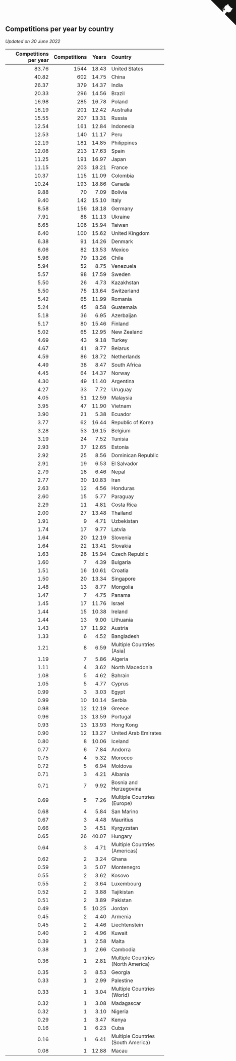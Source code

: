 ## Competitions per year by country

*Updated on 30 June 2022*

| Competitions per year | Competitions | Years | Country |
| ---: | ---: | ---: | :--- |
| 83.76 | 1544 | 18.43 | United States |
| 40.82 | 602 | 14.75 | China |
| 26.37 | 379 | 14.37 | India |
| 20.33 | 296 | 14.56 | Brazil |
| 16.98 | 285 | 16.78 | Poland |
| 16.19 | 201 | 12.42 | Australia |
| 15.55 | 207 | 13.31 | Russia |
| 12.54 | 161 | 12.84 | Indonesia |
| 12.53 | 140 | 11.17 | Peru |
| 12.19 | 181 | 14.85 | Philippines |
| 12.08 | 213 | 17.63 | Spain |
| 11.25 | 191 | 16.97 | Japan |
| 11.15 | 203 | 18.21 | France |
| 10.37 | 115 | 11.09 | Colombia |
| 10.24 | 193 | 18.86 | Canada |
| 9.88 | 70 | 7.09 | Bolivia |
| 9.40 | 142 | 15.10 | Italy |
| 8.58 | 156 | 18.18 | Germany |
| 7.91 | 88 | 11.13 | Ukraine |
| 6.65 | 106 | 15.94 | Taiwan |
| 6.40 | 100 | 15.62 | United Kingdom |
| 6.38 | 91 | 14.26 | Denmark |
| 6.06 | 82 | 13.53 | Mexico |
| 5.96 | 79 | 13.26 | Chile |
| 5.94 | 52 | 8.75 | Venezuela |
| 5.57 | 98 | 17.59 | Sweden |
| 5.50 | 26 | 4.73 | Kazakhstan |
| 5.50 | 75 | 13.64 | Switzerland |
| 5.42 | 65 | 11.99 | Romania |
| 5.24 | 45 | 8.58 | Guatemala |
| 5.18 | 36 | 6.95 | Azerbaijan |
| 5.17 | 80 | 15.46 | Finland |
| 5.02 | 65 | 12.95 | New Zealand |
| 4.69 | 43 | 9.18 | Turkey |
| 4.67 | 41 | 8.77 | Belarus |
| 4.59 | 86 | 18.72 | Netherlands |
| 4.49 | 38 | 8.47 | South Africa |
| 4.45 | 64 | 14.37 | Norway |
| 4.30 | 49 | 11.40 | Argentina |
| 4.27 | 33 | 7.72 | Uruguay |
| 4.05 | 51 | 12.59 | Malaysia |
| 3.95 | 47 | 11.90 | Vietnam |
| 3.90 | 21 | 5.38 | Ecuador |
| 3.77 | 62 | 16.44 | Republic of Korea |
| 3.28 | 53 | 16.15 | Belgium |
| 3.19 | 24 | 7.52 | Tunisia |
| 2.93 | 37 | 12.65 | Estonia |
| 2.92 | 25 | 8.56 | Dominican Republic |
| 2.91 | 19 | 6.53 | El Salvador |
| 2.79 | 18 | 6.46 | Nepal |
| 2.77 | 30 | 10.83 | Iran |
| 2.63 | 12 | 4.56 | Honduras |
| 2.60 | 15 | 5.77 | Paraguay |
| 2.29 | 11 | 4.81 | Costa Rica |
| 2.00 | 27 | 13.48 | Thailand |
| 1.91 | 9 | 4.71 | Uzbekistan |
| 1.74 | 17 | 9.77 | Latvia |
| 1.64 | 20 | 12.19 | Slovenia |
| 1.64 | 22 | 13.41 | Slovakia |
| 1.63 | 26 | 15.94 | Czech Republic |
| 1.60 | 7 | 4.39 | Bulgaria |
| 1.51 | 16 | 10.61 | Croatia |
| 1.50 | 20 | 13.34 | Singapore |
| 1.48 | 13 | 8.77 | Mongolia |
| 1.47 | 7 | 4.75 | Panama |
| 1.45 | 17 | 11.76 | Israel |
| 1.44 | 15 | 10.38 | Ireland |
| 1.44 | 13 | 9.00 | Lithuania |
| 1.43 | 17 | 11.92 | Austria |
| 1.33 | 6 | 4.52 | Bangladesh |
| 1.21 | 8 | 6.59 | Multiple Countries (Asia) |
| 1.19 | 7 | 5.86 | Algeria |
| 1.11 | 4 | 3.62 | North Macedonia |
| 1.08 | 5 | 4.62 | Bahrain |
| 1.05 | 5 | 4.77 | Cyprus |
| 0.99 | 3 | 3.03 | Egypt |
| 0.99 | 10 | 10.14 | Serbia |
| 0.98 | 12 | 12.19 | Greece |
| 0.96 | 13 | 13.59 | Portugal |
| 0.93 | 13 | 13.93 | Hong Kong |
| 0.90 | 12 | 13.27 | United Arab Emirates |
| 0.80 | 8 | 10.06 | Iceland |
| 0.77 | 6 | 7.84 | Andorra |
| 0.75 | 4 | 5.32 | Morocco |
| 0.72 | 5 | 6.94 | Moldova |
| 0.71 | 3 | 4.21 | Albania |
| 0.71 | 7 | 9.92 | Bosnia and Herzegovina |
| 0.69 | 5 | 7.26 | Multiple Countries (Europe) |
| 0.68 | 4 | 5.84 | San Marino |
| 0.67 | 3 | 4.48 | Mauritius |
| 0.66 | 3 | 4.51 | Kyrgyzstan |
| 0.65 | 26 | 40.07 | Hungary |
| 0.64 | 3 | 4.71 | Multiple Countries (Americas) |
| 0.62 | 2 | 3.24 | Ghana |
| 0.59 | 3 | 5.07 | Montenegro |
| 0.55 | 2 | 3.62 | Kosovo |
| 0.55 | 2 | 3.64 | Luxembourg |
| 0.52 | 2 | 3.88 | Tajikistan |
| 0.51 | 2 | 3.89 | Pakistan |
| 0.49 | 5 | 10.25 | Jordan |
| 0.45 | 2 | 4.40 | Armenia |
| 0.45 | 2 | 4.46 | Liechtenstein |
| 0.40 | 2 | 4.96 | Kuwait |
| 0.39 | 1 | 2.58 | Malta |
| 0.38 | 1 | 2.66 | Cambodia |
| 0.36 | 1 | 2.81 | Multiple Countries (North America) |
| 0.35 | 3 | 8.53 | Georgia |
| 0.33 | 1 | 2.99 | Palestine |
| 0.33 | 1 | 3.04 | Multiple Countries (World) |
| 0.32 | 1 | 3.08 | Madagascar |
| 0.32 | 1 | 3.10 | Nigeria |
| 0.29 | 1 | 3.47 | Kenya |
| 0.16 | 1 | 6.23 | Cuba |
| 0.16 | 1 | 6.41 | Multiple Countries (South America) |
| 0.08 | 1 | 12.88 | Macau |


<a href="https://github.com/jonatanklosko/wca_statistics" class="github-corner" aria-label="View source on Github"><svg width="80" height="80" viewBox="0 0 250 250" style="fill:#151513; color:#fff; position: absolute; top: 0; border: 0; right: 0;" aria-hidden="true"><path d="M0,0 L115,115 L130,115 L142,142 L250,250 L250,0 Z"></path><path d="M128.3,109.0 C113.8,99.7 119.0,89.6 119.0,89.6 C122.0,82.7 120.5,78.6 120.5,78.6 C119.2,72.0 123.4,76.3 123.4,76.3 C127.3,80.9 125.5,87.3 125.5,87.3 C122.9,97.6 130.6,101.9 134.4,103.2" fill="currentColor" style="transform-origin: 130px 106px;" class="octo-arm"></path><path d="M115.0,115.0 C114.9,115.1 118.7,116.5 119.8,115.4 L133.7,101.6 C136.9,99.2 139.9,98.4 142.2,98.6 C133.8,88.0 127.5,74.4 143.8,58.0 C148.5,53.4 154.0,51.2 159.7,51.0 C160.3,49.4 163.2,43.6 171.4,40.1 C171.4,40.1 176.1,42.5 178.8,56.2 C183.1,58.6 187.2,61.8 190.9,65.4 C194.5,69.0 197.7,73.2 200.1,77.6 C213.8,80.2 216.3,84.9 216.3,84.9 C212.7,93.1 206.9,96.0 205.4,96.6 C205.1,102.4 203.0,107.8 198.3,112.5 C181.9,128.9 168.3,122.5 157.7,114.1 C157.9,116.9 156.7,120.9 152.7,124.9 L141.0,136.5 C139.8,137.7 141.6,141.9 141.8,141.8 Z" fill="currentColor" class="octo-body"></path></svg></a><style>.github-corner:hover .octo-arm{animation:octocat-wave 560ms ease-in-out}@keyframes octocat-wave{0%,100%{transform:rotate(0)}20%,60%{transform:rotate(-25deg)}40%,80%{transform:rotate(10deg)}}@media (max-width:500px){.github-corner:hover .octo-arm{animation:none}.github-corner .octo-arm{animation:octocat-wave 560ms ease-in-out}}</style>
